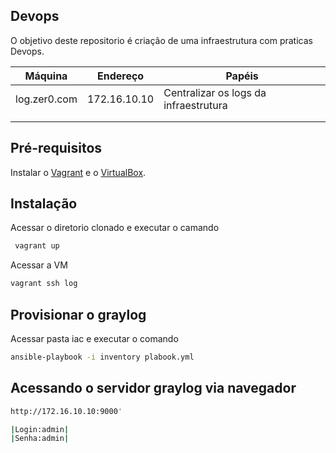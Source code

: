 ## Devops

O objetivo deste repositorio é criação de uma infraestrutura com praticas Devops.


| Máquina             | Endereço      | Papéis                                |
|---------------------|---------------|---------------------------------------|
| log.zer0.com        | 172.16.10.10  | Centralizar os logs da infraestrutura |
|                     |               |                                       |
|                     |               |                                       |

## Pré-requisitos

Instalar o [Vagrant](https://www.vagrantup.com/) e o [VirtualBox](https://www.virtualbox.org/).

Instalação
----------
Acessar o diretorio clonado  e executar o camando
```bash
 vagrant up
```
Acessar a VM
```bash
vagrant ssh log
```
## Provisionar o  graylog
Acessar pasta iac e executar o comando

```bash
ansible-playbook -i inventory plabook.yml
```


## Acessando o servidor graylog via navegador
```bash
http://172.16.10.10:9000'
```

```bash
|Login:admin|
|Senha:admin|
```

